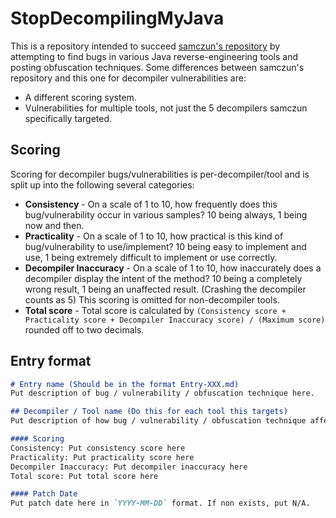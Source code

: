 # StopDecompilingMyJava

This is a repository intended to succeed [samczun's repository](https://github.com/Janmm14/decompiler-vulnerabilities-and-bugs) 
by attempting to find bugs in various Java reverse-engineering tools and posting obfuscation techniques. Some differences between
samczun's repository and this one for decompiler vulnerabilities are:
* A different scoring system.
* Vulnerabilities for multiple tools, not just the 5 decompilers samczun specifically targeted.

## Scoring

Scoring for decompiler bugs/vulnerabilities is per-decompiler/tool and is split up into the following several categories:
* **Consistency** - On a scale of 1 to 10, how frequently does this bug/vulnerability occur in various samples? 10 being always, 1 being now and then.
* **Practicality** - On a scale of 1 to 10, how practical is this kind of bug/vulnerability to use/implement? 10 being easy to implement and use, 1 being extremely difficult to implement or use correctly.
* **Decompiler Inaccuracy** - On a scale of 1 to 10, how inaccurately does a decompiler display the intent of the method? 10 being a completely wrong result, 1 being an unaffected result. (Crashing the decompiler counts as 5) This scoring is omitted for non-decompiler tools.
* **Total score** - Total score is calculated by `(Consistency score + Practicality score + Decompiler Inaccuracy score) / (Maximum score)` rounded off to two decimals.

## Entry format

```md
# Entry name (Should be in the format Entry-XXX.md)
Put description of bug / vulnerability / obfuscation technique here.

## Decompiler / Tool name (Do this for each tool this targets)
Put description of how bug / vulnerability / obfuscation technique affects decompiler / tool.

#### Scoring
Consistency: Put consistency score here  
Practicality: Put practicality score here  
Decompiler Inaccuracy: Put decompiler inaccuracy here  
Total score: Put total score here  

#### Patch Date
Put patch date here in `YYYY-MM-DD` format. If non exists, put N/A.
```
